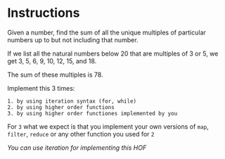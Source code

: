 # Instructions

Given a number, find the sum of all the unique multiples of particular numbers up to
but not including that number.

If we list all the natural numbers below 20 that are multiples of 3 or 5,
we get 3, 5, 6, 9, 10, 12, 15, and 18.

The sum of these multiples is 78.



Implement this 3 times:

    1. by using iteration syntax (for, while)
    2. by using higher order functions
    3. by using higher order functiones implemented by you

For `3` what we expect is that you implement your own versions of `map`, `filter`, `reduce` or any other function you used for `2`

_You can use iteration for implementing this HOF_